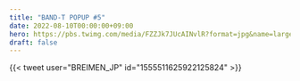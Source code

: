 ```yaml
---
title: "BAND-T POPUP #5"
date: 2022-08-10T00:00:00+09:00
hero: https://pbs.twimg.com/media/FZZJk7JUcAINvlR?format=jpg&name=large
draft: false
---
```


{{< tweet user="BREIMEN_JP" id="1555511625922125824" >}}

